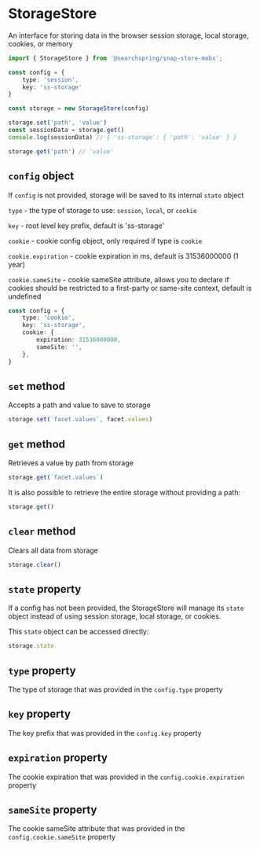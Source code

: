 # StorageStore
An interface for storing data in the browser session storage, local storage, cookies, or memory

```typescript
import { StorageStore } from '@searchspring/snap-store-mobx';

const config = {
	type: 'session',
	key: 'ss-storage'
}

const storage = new StorageStore(config)

storage.set('path', 'value')
const sessionData = storage.get() 
console.log(sessionData) // { 'ss-storage': { 'path': 'value' } }

storage.get('path') // 'value'
```

## `config` object
If `config` is not provided, storage will be saved to its internal `state` object

`type` - the type of storage to use: `session`, `local`, or `cookie`

`key` - root level key prefix, default is 'ss-storage'

`cookie` - cookie config object, only required if type is `cookie`

`cookie.expiration` - cookie expiration in ms, default is 31536000000 (1 year)

`cookie.sameSite` - cookie sameSite attribute, allows you to declare if cookies should be restricted to a first-party or same-site context, default is undefined

```typescript
const config = {
	type: 'cookie',
	key: 'ss-storage',
	cookie: {
		expiration: 31536000000,
		sameSite: '',
	},
}	
```

## `set` method
Accepts a path and value to save to storage

```typescript
storage.set(`facet.values`, facet.values)
```

## `get` method
Retrieves a value by path from storage

```typescript
storage.get(`facet.values`)
```

It is also possible to retrieve the entire storage without providing a path:

```typescript
storage.get()
```

## `clear` method
Clears all data from storage

```typescript
storage.clear()
```

## `state` property
If a config has not been provided, the StorageStore will manage its `state` object instead of using session storage, local storage, or cookies. 

This `state` object can be accessed directly:

```typescript
storage.state
```

## `type` property
The type of storage that was provided in the `config.type` property

## `key` property
The key prefix that was provided in the `config.key` property

## `expiration` property
The cookie expiration that was provided in the `config.cookie.expiration` property

## `sameSite` property
The cookie sameSite attribute that was provided in the `config.cookie.sameSite` property

